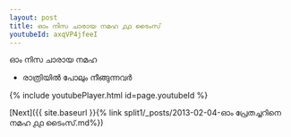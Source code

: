 ```yaml
---
layout: post
title: ഓം നിസ ചാരായ നമഹ ൧൧ ടൈംസ്
youtubeId: axqVP4jfeeI
---
```

 
 
 ഓം നിസ ചാരായ നമഹ 
 
 -  രാത്രിയിൽ പോലും നീങ്ങുന്നവർ 
 
  
 
  
 
 
 
 
 
 


{% include youtubePlayer.html id=page.youtubeId %}
 
[Next]({{ site.baseurl }}{% link  split1/_posts/2013-02-04-ഓം പ്രേതച്ചറിനെ നമഹ ൧൧ ടൈംസ്.md%})
 
